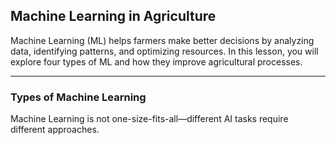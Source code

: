## Machine Learning in Agriculture
Machine Learning (ML) helps farmers make better decisions by analyzing data, identifying patterns, and optimizing resources. In this lesson, you will explore four types of ML and how they improve agricultural processes.
________________________________________
### Types of Machine Learning

Machine Learning is not one-size-fits-all—different AI tasks require different approaches.

